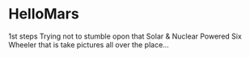 # HelloMars
1st steps
Trying not to stumble opon that Solar & Nuclear Powered Six Wheeler that is take pictures all over the place... 

